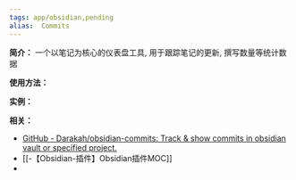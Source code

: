```yaml
---
tags: app/obsidian,pending 
alias:  Commits
---
```

**简介：**
一个以笔记为核心的仪表盘工具, 用于跟踪笔记的更新, 撰写数量等统计数据

**使用方法：**

**实例：**

**相关：**
* [GitHub - Darakah/obsidian-commits: Track & show commits in obsidian vault or specified project.](https://github.com/Darakah/obsidian-commits)
* [[-【Obsidian-插件】Obsidian插件MOC]]
* 